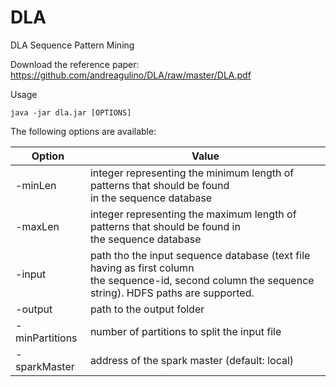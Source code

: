 # DLA
DLA Sequence Pattern Mining

Download the reference paper: https://github.com/andreagulino/DLA/raw/master/DLA.pdf

Usage
```
java -jar dla.jar [OPTIONS]
```

The following options are available: 


| Option  | Value |
| -------------------- |------|
| -minLen  | integer representing the minimum length of patterns that should be found <br>in the sequence database |
| -maxLen   | integer representing the maximum length of patterns that should be found in <br> the sequence database  |
| -input   | path tho the input sequence database (text file having as first column<br> the sequence-id, second column the sequence string). HDFS paths are supported.  |
| -output   | path to the output folder  |
| -minPartitions   | number of partitions to split the input file |
| -sparkMaster   | address of the spark master (default: local)  |

